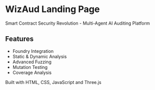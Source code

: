 # WizAud Landing Page

Smart Contract Security Revolution - Multi-Agent AI Auditing Platform

## Features
- Foundry Integration
- Static & Dynamic Analysis
- Advanced Fuzzing
- Mutation Testing
- Coverage Analysis

Built with HTML, CSS, JavaScript and Three.js

